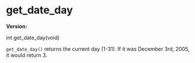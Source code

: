 # get_date_day

**Version:** <VersionInfo dink="1.08" standalone />&nbsp;<VersionInfo freedink="" standalone />&nbsp;<VersionInfo dinkhd="" standalone />&nbsp;<VersionInfo yedink="" standalone />

<Prototype>int get_date_day(void)</Prototype>

`get_date_day()` returns the current day (1-31). If it was December 3rd, 2005, it would return 3.
